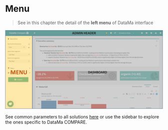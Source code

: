 # Menu

> See in this chapter the detail of the **left menu** of DataMa interface

![menu](images/Menu-Solutions-1024x512.png) <!-- TBU : start_end dimension no longer like this -->

See common parameters to all solutions [here](general/menu/definitions.md) or use the sidebar to explore the ones specific to DataMa COMPARE.
